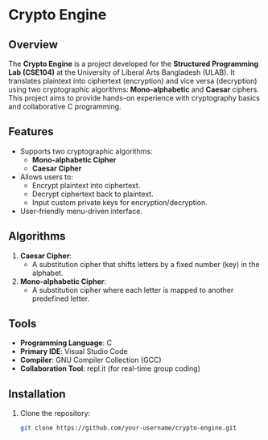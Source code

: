 # Crypto Engine


## Overview
The **Crypto Engine** is a project developed for the **Structured Programming Lab (CSE104)** at the University of Liberal Arts Bangladesh (ULAB). It translates plaintext into ciphertext (encryption) and vice versa (decryption) using two cryptographic algorithms: **Mono-alphabetic** and **Caesar** ciphers. This project aims to provide hands-on experience with cryptography basics and collaborative C programming.

## Features
- Supports two cryptographic algorithms:
  - **Mono-alphabetic Cipher**  
  - **Caesar Cipher**  
- Allows users to:
  - Encrypt plaintext into ciphertext.  
  - Decrypt ciphertext back to plaintext.  
  - Input custom private keys for encryption/decryption.  
- User-friendly menu-driven interface.

## Algorithms
1. **Caesar Cipher**:  
   - A substitution cipher that shifts letters by a fixed number (key) in the alphabet.  
2. **Mono-alphabetic Cipher**:  
   - A substitution cipher where each letter is mapped to another predefined letter.  

## Tools
- **Programming Language**: C  
- **Primary IDE**: Visual Studio Code  
- **Compiler**: GNU Compiler Collection (GCC)  
- **Collaboration Tool**: repl.it (for real-time group coding)  

## Installation
1. Clone the repository:  
   ```bash
   git clone https://github.com/your-username/crypto-engine.git
